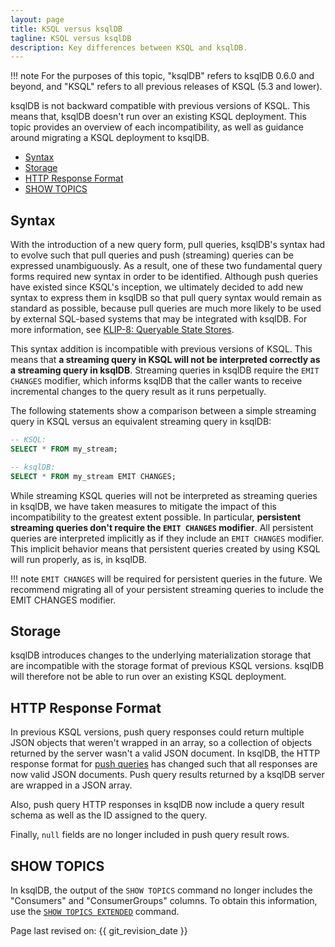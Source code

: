 ```yaml
---
layout: page
title: KSQL versus ksqlDB
tagline: KSQL versus ksqlDB
description: Key differences between KSQL and ksqlDB.
---
```


!!! note
    For the purposes of this topic, "ksqlDB" refers to ksqlDB 0.6.0 and beyond,
    and "KSQL" refers to all previous releases of KSQL (5.3 and lower).

ksqlDB is not backward compatible with previous versions of KSQL. This means
that, ksqlDB doesn't run over an existing KSQL deployment. This topic provides
an overview of each incompatibility, as well as guidance around migrating a
KSQL deployment to ksqlDB.

- [Syntax](#syntax)
- [Storage](#storage)
- [HTTP Response Format](#http-response-format)
- [SHOW TOPICS](#show-topics)

Syntax
------

With the introduction of a new query form, pull queries, ksqlDB's syntax had to
evolve such that pull queries and push (streaming) queries can be expressed
unambiguously. As a result, one of these two fundamental query forms required
new syntax in order to be identified. Although push queries have existed since
KSQL's inception, we ultimately decided to add new syntax to express them in
ksqlDB so that pull query syntax would remain as standard as possible, because
pull queries are much more likely to be used by external SQL-based systems that
may be integrated with ksqlDB. For more information, see
[KLIP-8: Queryable State Stores](https://github.com/confluentinc/ksql/blob/master/design-proposals/klip-8-queryable-state-stores.md).

This syntax addition is incompatible with previous versions of KSQL. This means
that **a streaming query in KSQL will not be interpreted correctly as a streaming query in ksqlDB**.
Streaming queries in ksqlDB require the `EMIT CHANGES` modifier, which informs
ksqlDB that the caller wants to receive incremental changes to the query result
as it runs perpetually.

The following statements show a comparison between a simple streaming query in
KSQL versus an equivalent streaming query in ksqlDB:

```sql
-- KSQL:
SELECT * FROM my_stream;

-- ksqlDB:
SELECT * FROM my_stream EMIT CHANGES;
```

While streaming KSQL queries will not be interpreted as streaming queries in
ksqlDB, we have taken measures to mitigate the impact of this incompatibility
to the greatest extent possible. In particular, **persistent streaming queries
don't require the `EMIT CHANGES` modifier**. All persistent queries are
interpreted implicitly as if they include an `EMIT CHANGES` modifier. This
implicit behavior means that persistent queries created by using KSQL will run
properly, as is, in ksqlDB.

!!! note
    `EMIT CHANGES` will be required for persistent queries in the future. We
    recommend migrating all of your persistent streaming queries to include
    the EMIT CHANGES modifier.

Storage
--------

ksqlDB introduces changes to the underlying materialization storage that are
incompatible with the storage format of previous KSQL versions. ksqlDB will
therefore not be able to run over an existing KSQL deployment.

HTTP Response Format
-----------------------

In previous KSQL versions, push query responses could return multiple JSON
objects that weren't wrapped in an array, so a collection of objects returned
by the server wasn't a valid JSON document. In ksqlDB, the HTTP response format
for [push queries](../concepts/queries/push.md) has changed such that all
responses are now valid JSON documents. Push query results returned by a
ksqlDB server are wrapped in a JSON array.

Also, push query HTTP responses in ksqlDB now include a query result schema
as well as the ID assigned to the query.

Finally, `null` fields are no longer included in push query result rows.

SHOW TOPICS
-----------

In ksqlDB, the output of the `SHOW TOPICS` command no longer includes the
"Consumers" and "ConsumerGroups" columns. To obtain this information, use
the [`SHOW TOPICS EXTENDED`](../developer-guide/ksqldb-reference/show-topics.md)
command.

Page last revised on: {{ git_revision_date }}
